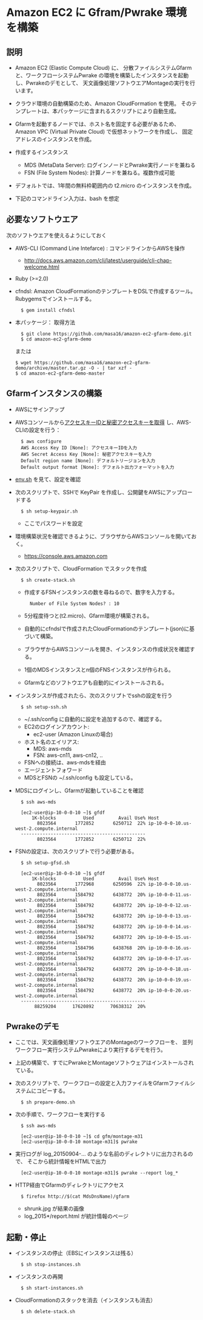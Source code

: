 # Amazon EC2 に Gfram/Pwrake 環境を構築
## 説明

* Amazon EC2 (Elastic Compute Cloud) に、
分散ファイルシステムGfarmと、ワークフローシステムPwrake
の環境を構築したインスタンスを起動し、Pwrakeのデモとして、
天文画像処理ソフトウエアMontageの実行を行います。

* クラウド環境の自動構築のため、Amazon CloudFormation を使用。
そのテンプレートは、本パッケージに含まれるスクリプトにより自動生成。

* Gfarmを起動するノードでは、ホスト名を固定する必要があるため、
Amazon VPC (Virtual Private Cloud) で仮想ネットワークを作成し、
固定アドレスのインスタンスを作成。

* 作成するインスタンス
  * MDS (MetaData Server): ログインノードとPwrake実行ノードを兼ねる
  * FSN (File System Nodes): 計算ノードを兼ねる。複数作成可能

* デフォルトでは、1年間の無料枠範囲内の t2.micro のインスタンスを作成。

* 下記のコマンドライン入力は、bash を想定

## 必要なソフトウエア

次のソフトウエアを使えるようにしておく
* AWS-CLI (Command Line Intefarce) : コマンドラインからAWSを操作
  * http://docs.aws.amazon.com/cli/latest/userguide/cli-chap-welcome.html

* Ruby (>=2.0)

* cfndsl: Amazon CloudFormationのテンプレートをDSLで作成するツール。
Rubygemsでインストールする。

        $ gem install cfndsl

* 本パッケージ： 取得方法

        $ git clone https://github.com/masa16/amazon-ec2-gfarm-demo.git
        $ cd amazon-ec2-gfarm-demo
  または

      $ wget https://github.com/masa16/amazon-ec2-gfarm-demo/archive/master.tar.gz -O - | tar xzf -
      $ cd amazon-ec2-gfarm-demo-master

## Gfarmインスタンスの構築

* AWSにサインアップ

* AWSコンソールから[アクセスキーIDと秘密アクセスキーを取得](http://docs.aws.amazon.com/AWSSimpleQueueService/latest/SQSGettingStartedGuide/AWSCredentials.html)
し、AWS-CLIの設定を行う：

        $ aws configure
        AWS Access Key ID [None]: アクセスキーIDを入力
        AWS Secret Access Key [None]: 秘密アクセスキーを入力
        Default region name [None]: デフォルトリージョンを入力
        Default output format [None]: デフォルト出力フォーマットを入力

* [env.sh](https://github.com/masa16/amazon-ec2-gfarm-demo/blob/master/env.sh) を見て、設定を確認

* 次のスクリプトで、SSHで KeyPair を作成し、公開鍵をAWSにアップロードする

        $ sh setup-keypair.sh

  * ここでパスワードを設定

* 環境構築状況を確認できるように、ブラウザからAWSコンソールを開いておく。
  * https://console.aws.amazon.com

* 次のスクリプトで、CloudFormation でスタックを作成

        $ sh create-stack.sh

    * 作成するFSNインスタンスの数を尋ねるので、数字を入力する。

            Number of File System Nodes? : 10

    * 5分程度待つと(t2.micro)、Gfarm環境が構築される。
    * 自動的にcfndslで作成されたCloudFormationのテンプレート(json)に基づいて構築。
    * ブラウザからAWSコンソールを開き、インスタンスの作成状況を確認する。
    * 1個のMDSインスタンスとn個のFNSインスタンスが作られる。
    * Gfarmなどのソフトウエアも自動的にインストールされる。

* インスタンスが作成されたら、次のスクリプトでsshの設定を行う

        $ sh setup-ssh.sh

    * ~/.ssh/config に自動的に設定を追加するので、確認する。
    * EC2のログインアカウント:
      * ec2-user (Amazon Linuxの場合)
    * ホスト名のエイリアス:
      * MDS: aws-mds
      * FSN: aws-cn11, aws-cn12, ..
    * FSNへの接続は、aws-mdsを経由
    * エージェントフォワード
    * MDSとFSNの ~/.ssh/config も設定している。

* MDSにログインし、Gfarmが起動していることを確認

        $ ssh aws-mds

        [ec2-user@ip-10-0-0-10 ~]$ gfdf
            1K-blocks          Used         Avail Use% Host
              8023564       1772852       6250712  22% ip-10-0-0-10.us-west-2.compute.internal
        ----------------------------------------------
              8023564       1772852       6250712  22%

* FSNの設定は、次のスクリプトで行う必要がある。

        $ sh setup-gfsd.sh

        [ec2-user@ip-10-0-0-10 ~]$ gfdf
            1K-blocks          Used         Avail Use% Host
              8023564       1772968       6250596  22% ip-10-0-0-10.us-west-2.compute.internal
              8023564       1584792       6438772  20% ip-10-0-0-11.us-west-2.compute.internal
              8023564       1584792       6438772  20% ip-10-0-0-12.us-west-2.compute.internal
              8023564       1584792       6438772  20% ip-10-0-0-13.us-west-2.compute.internal
              8023564       1584792       6438772  20% ip-10-0-0-14.us-west-2.compute.internal
              8023564       1584792       6438772  20% ip-10-0-0-15.us-west-2.compute.internal
              8023564       1584796       6438768  20% ip-10-0-0-16.us-west-2.compute.internal
              8023564       1584792       6438772  20% ip-10-0-0-17.us-west-2.compute.internal
              8023564       1584792       6438772  20% ip-10-0-0-18.us-west-2.compute.internal
              8023564       1584792       6438772  20% ip-10-0-0-19.us-west-2.compute.internal
              8023564       1584792       6438772  20% ip-10-0-0-20.us-west-2.compute.internal
        ----------------------------------------------
             88259204      17620892      70638312  20%

## Pwrakeのデモ

* ここでは、天文画像処理ソフトウエアのMontageのワークフローを、
並列ワークフロー実行システムPwrakeにより実行するデモを行う。
* 上記の構築で、すでにPwrakeとMontageソフトウェアはインストールされている。
* 次のスクリプトで、ワークフローの設定と入力ファイルをGfarmファイルシステムにコピーする。

        $ sh prepare-demo.sh

* 次の手順で、ワークフローを実行する

        $ ssh aws-mds

        [ec2-user@ip-10-0-0-10 ~]$ cd gfm/montage-m31
        [ec2-user@ip-10-0-0-10 montage-m31]$ pwrake

* 実行ログが log_20150904-... のような名前のディレクトリに出力されるので、
そこから統計情報をHTMLで出力

        [ec2-user@ip-10-0-0-10 montage-m31]$ pwrake --report log_*

* HTTP経由でGfarmのディレクトリにアクセス

        $ firefox http://$(cat MdsDnsName)/gfarm

  * shrunk.jpg が結果の画像
  * log_2015*/report.html が統計情報のページ

## 起動・停止

* インスタンスの停止（EBSにインスタンスは残る）

        $ sh stop-instances.sh

* インスタンスの再開

        $ sh start-instances.sh

* CloudFormationのスタックを消去（インスタンスも消去）

        $ sh delete-stack.sh
